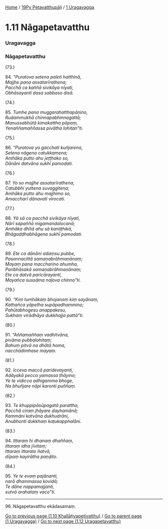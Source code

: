 
[Home](/) / [19Pv Petavatthupāḷi](../../19Pv.md) / [1 Uragavagga](../1.md)

# 1.11 Nāgapetavatthu

### Uragavagga

### Nāgapetavatthu

(73.)

84\. _“Puratova setena paleti hatthinā,_  
_Majjhe pana assatarīrathena;_  
_Pacchā ca kaññā sivikāya nīyati,_  
_Obhāsayantī dasa sabbaso disā._  


(74.)

85\. _Tumhe pana muggarahatthapāṇino,_  
_Rudammukhā chinnapabhinnagattā;_  
_Manussabhūtā kimakattha pāpaṃ,_  
_Yenaññamaññassa pivātha lohitan”ti._  


(75.)

86\. _“Puratova yo gacchati kuñjarena,_  
_Setena nāgena catukkamena;_  
_Amhāka putto ahu jeṭṭhako so,_  
_Dānāni datvāna sukhī pamodati._  


(76.)

87\. _Yo so majjhe assatarīrathena,_  
_Catubbhi yuttena suvaggitena;_  
_Amhāka putto ahu majjhimo so,_  
_Amaccharī dānavatī virocati._  


(77.)

88\. _Yā sā ca pacchā sivikāya nīyati,_  
_Nārī sapaññā migamandalocanā;_  
_Amhāka dhītā ahu sā kaniṭṭhikā,_  
_Bhāgaḍḍhabhāgena sukhī pamodati._  


(78.)

89\. _Ete ca dānāni adaṃsu pubbe,_  
_Pasannacittā samaṇabrāhmaṇānaṃ;_  
_Mayaṃ pana maccharino ahumha,_  
_Paribhāsakā samaṇabrāhmaṇānaṃ;_  
_Ete ca datvā paricārayanti,_  
_Mayañca sussāma naḷova chinno”ti._  


(79.)

90\. _“Kiṃ tumhākaṃ bhojanaṃ kiṃ sayānaṃ,_  
_Kathañca yāpetha supāpadhammino;_  
_Pahūtabhogesu anappakesu,_  
_Sukhaṃ virādhāya dukkhajja pattā”ti._  


(80.)

91\. _“Aññamaññaṃ vadhitvāna,_  
_pivāma pubbalohitaṃ;_  
_Bahuṃ pitvā na dhātā homa,_  
_nacchādimhase mayaṃ._  


(81.)

92\. _Icceva maccā paridevayanti,_  
_Adāyakā pecca yamassa ṭhāyino;_  
_Ye te vidicca adhigamma bhoge,_  
_Na bhuñjare nāpi karonti puññaṃ._  


(82.)

93\. _Te khuppipāsūpagatā parattha,_  
_Pacchā ciraṃ jhāyare ḍayhamānā;_  
_Kammāni katvāna dukhudrāni,_  
_Anubhonti dukkhaṃ kaṭukapphalāni._  


(83.)

94\. _Ittaraṃ hi dhanaṃ dhaññaṃ,_  
_ittaraṃ idha jīvitaṃ;_  
_Ittaraṃ ittarato ñatvā,_  
_dīpaṃ kayirātha paṇḍito._  


(84.)

95\. _Ye te evaṃ pajānanti,_  
_narā dhammassa kovidā;_  
_Te dāne nappamajjanti,_  
_sutvā arahataṃ vaco”ti._  


---

96\. Nāgapetavatthu ekādasamaṃ.



[Go to previous page (1.10 Khallāṭiyapetivatthu)](1.10.md) / [Go to parent page (1 Uragavagga)](../1.md) / [Go to next page (1.12 Uragapetavatthu)](1.12.md)


